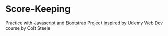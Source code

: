 # Score-Keeping

Practice with Javascript and Bootstrap
Project inspired by Udemy Web Dev course by Colt Steele
